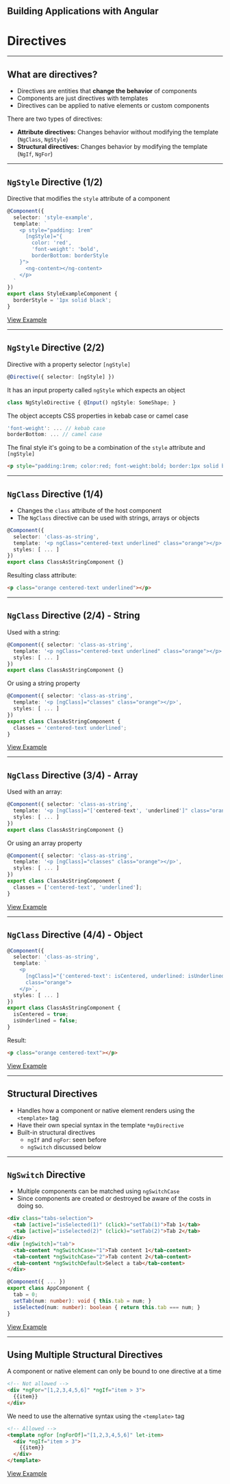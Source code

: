 <!-- .slide: data-background="../content/images/title-slide.jpg" -->

## Building Applications with Angular

# Directives

---

## What are directives?

- Directives are entities that **change the behavior** of components
- Components are just directives with templates
- Directives can be applied to native elements or custom components

There are two types of directives:

- **Attribute directives:** Changes behavior without modifying the template (`NgClass`, `NgStyle`)
- **Structural directives:** Changes behavior by modifying the template (`NgIf`, `NgFor`)

---

## `NgStyle` Directive (1/2)

Directive that modifies the `style` attribute of a component

```ts
@Component({
  selector: 'style-example',
  template: `
    <p style="padding: 1rem"
      [ngStyle]="{
        color: 'red',
        'font-weight': 'bold',
        borderBottom: borderStyle
    }">
      <ng-content></ng-content>
    </p>
  `
})
export class StyleExampleComponent {
  borderStyle = '1px solid black';
}
```

[View Example](https://plnkr.co/edit/raYS8ou6AZru8UDc6hJs?p=preview)

---

## `NgStyle` Directive (2/2)

Directive with a property selector `[ngStyle]`

```ts
@Directive({ selector: [ngStyle] })
```

It has an input property called `ngStyle` which expects an object

```ts
class NgStyleDirective { @Input() ngStyle: SomeShape; }
```

The object accepts CSS properties in kebab case or camel case

```ts
'font-weight': ... // kebab case
borderBottom: ... // camel case
```

The final style it's going to be a combination of the `style` attribute and `[ngStyle]`

```html
<p style="padding:1rem; color:red; font-weight:bold; border:1px solid black">

```

---

## `NgClass` Directive (1/4)

- Changes the `class` attribute of the host component
- The `NgClass` directive can be used with strings, arrays or objects

```ts
@Component({
  selector: 'class-as-string',
  template: '<p ngClass="centered-text underlined" class="orange"></p>',
  styles: [ ... ]
})
export class ClassAsStringComponent {}
```

Resulting class attribute:

```html
<p class="orange centered-text underlined"></p>
```

---

## `NgClass` Directive (2/4) - String

Used with a string:

```ts
@Component({ selector: 'class-as-string',
  template: '<p ngClass="centered-text underlined" class="orange"></p>',
  styles: [ ... ]
})
export class ClassAsStringComponent {}
```

Or using a string property

```ts
@Component({ selector: 'class-as-string',
  template: '<p [ngClass]="classes" class="orange"></p>',
  styles: [ ... ]
})
export class ClassAsStringComponent {
  classes = 'centered-text underlined';
}
```

[View Example](https://plnkr.co/edit/uYihwapmBxNaqGDeawwS?p=preview)

---

## `NgClass` Directive (3/4) - Array

Used with an array:

```ts
@Component({ selector: 'class-as-string',
  template: '<p [ngClass]="['centered-text', 'underlined']" class="orange"></p>',
  styles: [ ... ]
})
export class ClassAsStringComponent {}
```

Or using an array property

```ts
@Component({ selector: 'class-as-string',
  template: '<p [ngClass]="classes" class="orange"></p>',
  styles: [ ... ]
})
export class ClassAsStringComponent {
  classes = ['centered-text', 'underlined'];
}
```

[View Example](https://plnkr.co/edit/uYihwapmBxNaqGDeawwS?p=preview)

---

## `NgClass` Directive (4/4) - Object

```ts
@Component({
  selector: 'class-as-string',
  template: `
    <p
      [ngClass]="{'centered-text': isCentered, underlined: isUnderlined}"
      class="orange">
    </p>`,
  styles: [ ... ]
})
export class ClassAsStringComponent {
  isCentered = true;
  isUnderlined = false;
}
```

Result:

```html
<p class="orange centered-text"></p>
```

[View Example](https://plnkr.co/edit/0xrwGT?p=preview)   

---

## Structural Directives

- Handles how a component or native element renders using the `<template>` tag
- Have their own special syntax in the template `*myDirective`
- Built-in structural directives
  - `ngIf` and `ngFor`: seen before
  - `ngSwitch` discussed below

---

## `NgSwitch` Directive

- Multiple components can be matched using `ngSwitchCase`
- Since components are created or destroyed be aware of the costs in doing so.

```html
<div class="tabs-selection">
  <tab [active]="isSelected(1)" (click)="setTab(1)">Tab 1</tab>
  <tab [active]="isSelected(2)" (click)="setTab(2)">Tab 2</tab>
</div>
<div [ngSwitch]="tab">
  <tab-content *ngSwitchCase="1">Tab content 1</tab-content>
  <tab-content *ngSwitchCase="2">Tab content 2</tab-content>
  <tab-content *ngSwitchDefault>Select a tab</tab-content>
</div>
```

```ts
@Component({ ... })
export class AppComponent {
  tab = 0;
  setTab(num: number): void { this.tab = num; }
  isSelected(num: number): boolean { return this.tab === num; }
}
```

[View Example](https://plnkr.co/edit/MEG6RBlrF82kWNYxwFlk?p=preview)

---

## Using Multiple Structural Directives

A component or native element can only be bound to one directive at a time

```html
<!-- Not allowed -->
<div *ngFor="[1,2,3,4,5,6]" *ngIf="item > 3">
  {{item}}
</div>
```

We need to use the alternative syntax using the `<template>` tag

```html
<!-- Allowed -->
<template ngFor [ngForOf]="[1,2,3,4,5,6]" let-item>
  <div *ngIf="item > 3">
    {{item}}
  </div>
</template>
```

[View Example](https://plnkr.co/edit/gmIbP6s7S1pN7vDk9YHG?p=preview)
